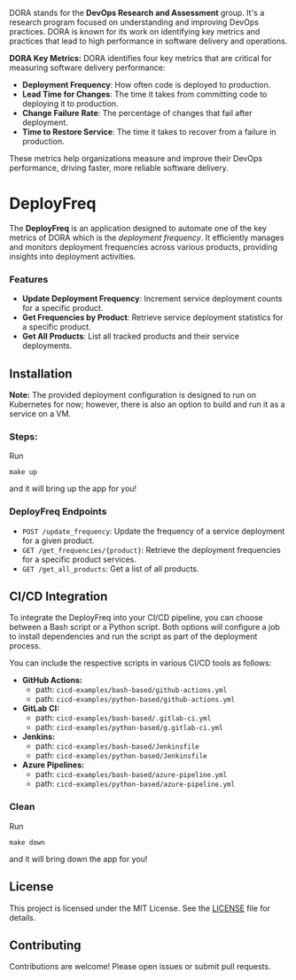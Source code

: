 DORA stands for the **DevOps Research and Assessment** group. It's a research program focused on understanding and improving DevOps practices. DORA is known for its work on identifying key metrics and practices that lead to high performance in software delivery and operations.

**DORA Key Metrics:** DORA identifies four key metrics that are critical for measuring software delivery performance:
   - **Deployment Frequency**: How often code is deployed to production.
   - **Lead Time for Changes**: The time it takes from committing code to deploying it to production.
   - **Change Failure Rate**: The percentage of changes that fail after deployment.
   - **Time to Restore Service**: The time it takes to recover from a failure in production.

These metrics help organizations measure and improve their DevOps performance, driving faster, more reliable software delivery.

# DeployFreq 

The **DeployFreq** is an application designed to automate one of the key metrics of DORA which is the *deployment frequency*. It efficiently manages and monitors deployment frequencies across various products, providing insights into deployment activities.

### Features
- **Update Deployment Frequency**: Increment service deployment counts for a specific product.
- **Get Frequencies by Product**: Retrieve service deployment statistics for a specific product.
- **Get All Products**: List all tracked products and their service deployments.

## Installation

**Note:** The provided deployment configuration is designed to run on Kubernetes for now; however, there is also an option to build and run it as a service on a VM.

### Steps: 
Run 
```   
make up
```   
and it will bring up the app for you!

### DeployFreq Endpoints
- `POST /update_frequency`: Update the frequency of a service deployment for a given product.   
- `GET /get_frequencies/{product}`: Retrieve the deployment frequencies for a specific product services.   
- `GET /get_all_products`: Get a list of all products.

## CI/CD Integration

To integrate the DeployFreq into your CI/CD pipeline, you can choose between a Bash script or a Python script. Both options will configure a job to install dependencies and run the script as part of the deployment process.   

You can include the respective scripts in various CI/CD tools as follows:
- **GitHub Actions:**  
  - path: `cicd-examples/bash-based/github-actions.yml`  
  - path: `cicd-examples/python-based/github-actions.yml`    
- **GitLab CI:**
  - path: `cicd-examples/bash-based/.gitlab-ci.yml`    
  - path: `cicd-examples/python-based/g.gitlab-ci.yml`     
- **Jenkins:**
  - path: `cicd-examples/bash-based/Jenkinsfile`    
  - path: `cicd-examples/python-based/Jenkinsfile`   
- **Azure Pipelines:**
  - path: `cicd-examples/bash-based/azure-pipeline.yml` 
  - path: `cicd-examples/python-based/azure-pipeline.yml`   

### Clean 

Run 
```   
make down  
```   
and it will bring down the app for you!

## License

This project is licensed under the MIT License. See the [LICENSE](LICENSE) file for details.


## Contributing
Contributions are welcome! Please open issues or submit pull requests.
